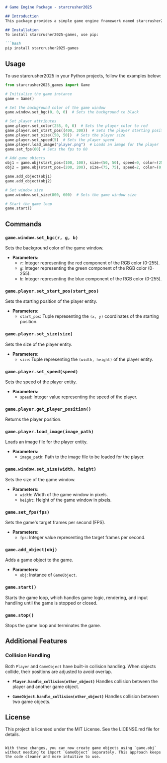 ```markdown
# Game Engine Package - starcrusher2025

## Introduction
This package provides a simple game engine framework named starcrusher2025. It allows developers to create 2D games using Pygame by providing essential functionalities such as managing the game window, controlling player entities, handling input, and rendering.

## Installation
To install starcrusher2025-games, use pip:

```bash
pip install starcrusher2025-games
```

## Usage
To use starcrusher2025 in your Python projects, follow the examples below:

```python
from starcrusher2025_games import Game

# Initialize the game instance
game = Game()

# Set the background color of the game window
game.window.set_bgc(0, 0, 0)  # Sets the background to black

# Set player attributes
game.player.set_color(255, 0, 0)  # Sets the player color to red
game.player.set_start_pos((400, 300))  # Sets the player starting position
game.player.set_size((50, 50))  # Sets the player size
game.player.set_speed(5)  # Sets the player speed
game.player.load_image("player.png")  # Loads an image for the player
game.set_fps(60) # Sets the fps to 60

# Add game objects
obj1 = game.obj(start_pos=(100, 100), size=(50, 50), speed=0, color=(255, 0, 0))
obj2 = game.obj(start_pos=(200, 200), size=(75, 75), speed=2, color=(0, 255, 0))

game.add_object(obj1)
game.add_object(obj2)

# Set window size
game.window.set_size(800, 600)  # Sets the game window size

# Start the game loop
game.start()
```

## Commands

### `game.window.set_bgc(r, g, b)`
Sets the background color of the game window.

- **Parameters:**
  - `r`: Integer representing the red component of the RGB color (0-255).
  - `g`: Integer representing the green component of the RGB color (0-255).
  - `b`: Integer representing the blue component of the RGB color (0-255).

### `game.player.set_start_pos(start_pos)`
Sets the starting position of the player entity.

- **Parameters:**
  - `start_pos`: Tuple representing the `(x, y)` coordinates of the starting position.

### `game.player.set_size(size)`
Sets the size of the player entity.

- **Parameters:**
  - `size`: Tuple representing the `(width, height)` of the player entity.

### `game.player.set_speed(speed)`
Sets the speed of the player entity.

- **Parameters:**
  - `speed`: Integer value representing the speed of the player.

### `game.player.get_player_position()`
Returns the player position.

### `game.player.load_image(image_path)`
Loads an image file for the player entity.

- **Parameters:**
  - `image_path`: Path to the image file to be loaded for the player.

### `game.window.set_size(width, height)`
Sets the size of the game window.

- **Parameters:**
  - `width`: Width of the game window in pixels.
  - `height`: Height of the game window in pixels.

### `game.set_fps(fps)`
Sets the game's target frames per second (FPS).

- **Parameters:**
  - `fps`: Integer value representing the target frames per second.

### `game.add_object(obj)`
Adds a game object to the game.

- **Parameters:**
  - `obj`: Instance of `GameObject`.

### `game.start()`
Starts the game loop, which handles game logic, rendering, and input handling until the game is stopped or closed.

### `game.stop()`
Stops the game loop and terminates the game.

## Additional Features

### Collision Handling

Both `Player` and `GameObject` have built-in collision handling. When objects collide, their positions are adjusted to avoid overlap.

- **`Player.handle_collision(other_object)`**
  Handles collision between the player and another game object.

- **`GameObject.handle_collision(other_object)`**
  Handles collision between two game objects.

## License
This project is licensed under the MIT License. See the LICENSE.md file for details.
```

With these changes, you can now create game objects using `game.obj` without needing to import `GameObject` separately. This approach keeps the code cleaner and more intuitive to use.